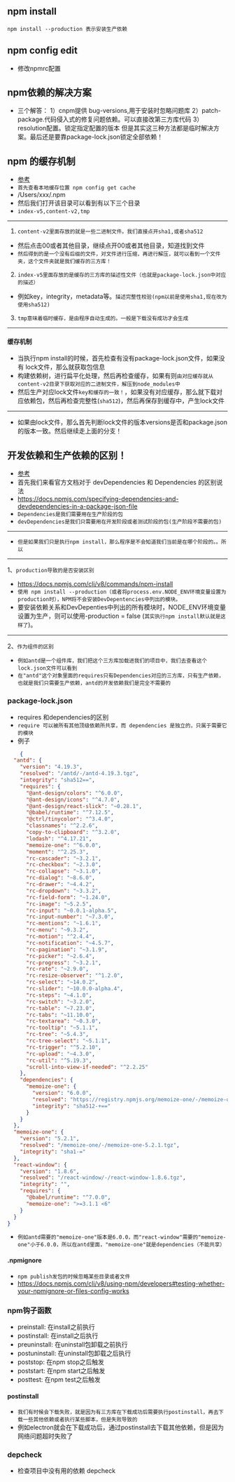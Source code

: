 ## npm install
`npm install --production 表示安装生产依赖`

## npm config edit
* 修改npmrc配置

## npm依赖的解决方案
* 三个解答：
1）cnpm提供 bug-versions,用于安装时忽略问题库
2）patch-package.代码侵入式的修复问题依赖。可以直接改第三方库代码
3）resolution配置。锁定指定配置的版本
但是其实这三种方法都是临时解决方案。最后还是要靠package-lock.json锁定全部依赖！

## npm 的缓存机制
* [参考]("https://blog.csdn.net/qdthn/article/details/122861959")
* `首先查看本地缓存位置 npm config get cache`
* /Users/xxx/.npm
* 然后我们打开该目录可以看到有以下三个目录
* `index-v5,content-v2,tmp`
---
1. `content-v2里面存放的就是一些二进制文件。我们直接点开sha1,或者sha512`
* 然后点击00或者其他目录，继续点开00或者其他目录，知道找到文件
* `然后得到的是一个没有后缀的文件，对文件进行压缩，再进行解压，就可以看到一个文件夹，这个文件夹就是我们缓存的三方库！`
2. `index-v5里面存放的是缓存的三方库的描述性文件（也就是package-lock.json中对应的描述）`
* 例如key，integrity，metadata等。`描述完整性校验(npm以前是使用sha1,现在改为使用sha512)`
3. `tmp意味着临时缓存，是由程序自动生成的。一般是下载没有成功才会生成`
---
#### 缓存机制
* 当执行npm install的时候，首先检查有没有package-lock.json文件，如果没有 lock文件，那么就获取包信息
* 构建依赖树，进行扁平化处理，然后再检查缓存，如果有则`由对应缓存就从content-v2目录下获取对应的二进制文件，解压到node_modules中`
* 然后生产对应lock文件`key和缓存的一致！`，如果没有对应缓存，那么就下载对应依赖包，然后再检查完整性(`sha512`)，然后再保存到缓存中，产生lock文件
---
* 如果由lock文件，那么首先判断lock文件的版本versions是否和package.json的版本一致。然后继续走上面的分支！

## 开发依赖和生产依赖的区别！
* [参考]("https://juejin.cn/post/7031181878380118047")
* 首先我们来看官方文档对于 devDependencies 和 Dependencies 的区别说法
* https://docs.npmjs.com/specifying-dependencies-and-devdependencies-in-a-package-json-file
* `Dependencies是我们需要用在生产阶段的包`
* `devDependencies是我们只需要用在开发阶段或者测试阶段的包(生产阶段不需要的包)`
---
* `但是如果我们只是执行npm install，那么程序是不会知道我们当前是在哪个阶段的。。所以`
---
1、`production导致的是否安装区别`
* https://docs.npmjs.com/cli/v8/commands/npm-install
* `使用 npm install --production（或者将process.env.NODE_ENV环境变量设置为production时），NPM将不会安装DevDepentencies中列出的模块。`
* 要安装依赖关系和DevDepenties中列出的所有模块时，NODE_ENV环境变量设置为生产，则可以使用-production = false (`其实执行npm install默认就是这样了`)。
---
2、`作为组件的区别`
* `例如antd是一个组件库，我们把这个三方库加载进我们的项目中，我们去查看这个lock.json文件可以看到`
* `在"antd"这个对象里面的requires只有Dependencies对应的三方库，只有生产依赖，也就是我们只需要生产依赖，antd的开发依赖我们是完全不需要的`

### package-lock.json
* requires 和dependencies的区别
* `require 可以被所有其他顶级依赖所共享，而 dependencies 是独立的，只属于需要它的模块`
* 例子
```json
    {
  "antd": {
    "version": "4.19.3",
    "resolved": "/antd/-/antd-4.19.3.tgz",
    "integrity": "sha512==",
    "requires": {
      "@ant-design/colors": "^6.0.0",
      "@ant-design/icons": "^4.7.0",
      "@ant-design/react-slick": "~0.28.1",
      "@babel/runtime": "^7.12.5",
      "@ctrl/tinycolor": "^3.4.0",
      "classnames": "^2.2.6",
      "copy-to-clipboard": "^3.2.0",
      "lodash": "^4.17.21",
      "memoize-one": "^6.0.0",
      "moment": "^2.25.3",
      "rc-cascader": "~3.2.1",
      "rc-checkbox": "~2.3.0",
      "rc-collapse": "~3.1.0",
      "rc-dialog": "~8.6.0",
      "rc-drawer": "~4.4.2",
      "rc-dropdown": "~3.3.2",
      "rc-field-form": "~1.24.0",
      "rc-image": "~5.2.5",
      "rc-input": "~0.0.1-alpha.5",
      "rc-input-number": "~7.3.0",
      "rc-mentions": "~1.6.1",
      "rc-menu": "~9.3.2",
      "rc-motion": "^2.4.4",
      "rc-notification": "~4.5.7",
      "rc-pagination": "~3.1.9",
      "rc-picker": "~2.6.4",
      "rc-progress": "~3.2.1",
      "rc-rate": "~2.9.0",
      "rc-resize-observer": "^1.2.0",
      "rc-select": "~14.0.2",
      "rc-slider": "~10.0.0-alpha.4",
      "rc-steps": "~4.1.0",
      "rc-switch": "~3.2.0",
      "rc-table": "~7.23.0",
      "rc-tabs": "~11.10.0",
      "rc-textarea": "~0.3.0",
      "rc-tooltip": "~5.1.1",
      "rc-tree": "~5.4.3",
      "rc-tree-select": "~5.1.1",
      "rc-trigger": "^5.2.10",
      "rc-upload": "~4.3.0",
      "rc-util": "^5.19.3",
      "scroll-into-view-if-needed": "^2.2.25"
    },
    "dependencies": {
      "memoize-one": {
        "version": "6.0.0",
        "resolved": "https://registry.npmjs.org/memoize-one/-/memoize-one-6.0.0.tgz",
        "integrity": "sha512-+=="
      }
    }
  },
  "memoize-one": {
    "version": "5.2.1",
    "resolved": "/memoize-one/-/memoize-one-5.2.1.tgz",
    "integrity": "sha1-="
  },
  "react-window": {
    "version": "1.8.6",
    "resolved": "/react-window/-/react-window-1.8.6.tgz",
    "integrity": "",
    "requires": {
      "@babel/runtime": "^7.0.0",
      "memoize-one": ">=3.1.1 <6"
    }
  }
}
```
* `例如antd需要的"memoize-one"版本是6.0.0，而"react-window"需要的"memoize-one"小于6.0.0，所以在antd里面，"memoize-one"就是dependencies（不能共享）`

#### .npmignore
* `npm publish发包的时候忽略某些目录或者文件`
* https://docs.npmjs.com/cli/v8/using-npm/developers#testing-whether-your-npmignore-or-files-config-works

### npm钩子函数
* preinstall: 在install之前执行
* postinstall: 在install之后执行
* preuninstall: 在uninstall包卸载之前执行
* postuninstall: 在uninstall包卸载之后执行
* poststop: 在npm stop之后触发
* poststart: 在npm start之后触发
* posttest: 在npm test之后触发

#### postinstall
* `我们有时候会下载失败，就是因为有三方库在下载成功后需要执行postinstall，再去下载一些其他依赖或者执行某些脚本，但是失败导致的`
* 例如electron就会在下载成功后，通过postinstall去下载其他依赖，但是因为网络问题超时失败了

### depcheck
* 检查项目中没有用的依赖 depcheck

